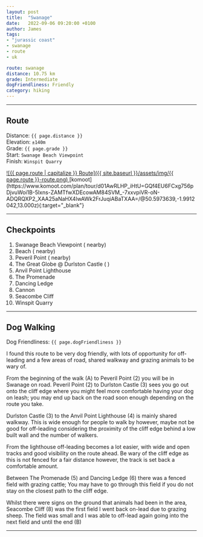 ```yaml
---
layout: post
title:  "Swanage"
date:   2022-09-06 09:20:00 +0100
author: James
tags:
- "jurassic coast"
- swanage
- route
- uk

route: swanage
distance: 10.75 km
grade: Intermediate
dogFriendliness: Friendly
category: hiking
---
```


<hr />

## Route

Distance: `{{ page.distance }}`<br />
Elevation: `±140m`<br />
Grade: `{{ page.grade }}`<br />
Start: `Swanage Beach Viewpoint`<br />
Finish: `Winspit Quarry`

<a alt="{{ page.route | capitalize }} Route" data-lightbox="image-1" href="{{ site.baseurl }}/assets/img/{{ page.route }}-route.png">
    ![{{ page.route | capitalize }} Route]({{ site.baseurl }}/assets/img/{{ page.route }}-route.png)
</a>
[komoot](https://www.komoot.com/plan/tour/d01AwRLHP_iHtU=GQf4EU6FCxg756pDjvuWoi1B-5lxns-ZAMTfwXDEcowAM84SVM_-7xxvpiVR-oN-ADQRQXP2_XAA25aNaHX4lwAWk2FrJuqiABaTXAA=/@50.5973639,-1.9912042,13.000z){:target="_blank"}

<hr />

## Checkpoints
<ol>
    <li>Swanage Beach Viewpoint (<i class="fa fa-coffee" aria-hidden="true"></i>
    <i class="fa fa-female" aria-hidden="true"></i><i class="fa fa-male" aria-hidden="true"></i> nearby)</li>
    <li>Beach (<i class="fa fa-coffee" aria-hidden="true"></i>
    <i class="fa fa-female" aria-hidden="true"></i><i class="fa fa-male" aria-hidden="true"></i> nearby)</li>
    <li>Peveril Point (<i class="fa fa-female" aria-hidden="true"></i><i class="fa fa-male" aria-hidden="true"></i> nearby)</li>
    <li>The Great Globe @ Durlston Castle (<i class="fa fa-coffee" aria-hidden="true"></i>
    <i class="fa fa-female" aria-hidden="true"></i><i class="fa fa-male" aria-hidden="true"></i>)</li>
    <li>Anvil Point Lighthouse</li>
    <li>The Promenade</li>
    <li>Dancing Ledge</li>
    <li>Cannon</li>
    <li>Seacombe Cliff</li>
    <li>Winspit Quarry</li>
</ol>

<hr />

## Dog Walking

Dog Friendliness: `{{ page.dogFriendliness }}`

I found this route to be very dog friendly, with lots of opportunity for off-leading and a few areas of road, shared walkway and grazing animals to be wary of.

From the beginning of the walk (A) to Peveril Point (2) you will be in Swanage on road. Peveril Point (2) to Durlston Castle (3) sees you go out onto the cliff edge where you might feel more comfortable having your dog on leash; you may end up back on the road soon enough depending on the route you take.

Durlston Castle (3) to the Anvil Point Lighthouse (4) is mainly shared walkway. This is wide enough for people to walk by however, maybe not be good for off-leading considering the proximity of the cliff edge behind a low built wall and the number of walkers.

From the lighthouse off-leading becomes a lot easier, with wide and open tracks and good visibility on the route ahead. Be wary of the cliff edge as this is not fenced for a fair distance however, the track is set back a comfortable amount.

Between The Promenade (5) and Dancing Ledge (6) there was a fenced field with grazing cattle; You may have to go through this field if you do not stay on the closest path to the cliff edge. 

Whilst there were signs on the ground that animals had been in the area, Seacombe Cliff (8) was the first field I went back on-lead due to grazing sheep. The field was small and I was able to off-lead again going into the next field and until the end (B)

<hr />
